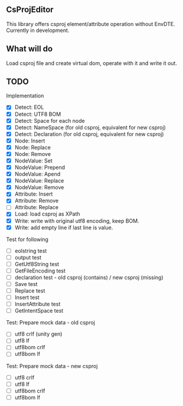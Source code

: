 ## CsProjEditor

This library offers csproj element/attribute operation without EnvDTE.
Currently in development.

## What will do

Load csproj file and create virtual dom, operate with it and write it out.

## TODO

Implementation

* [x] Detect: EOL
* [x] Detect: UTF8 BOM
* [x] Detect: Space for each node
* [x] Detect: NameSpace (for old csproj, equivalent for new csproj)
* [x] Detect: Declaration (for old csproj, equivalent for new csproj)
* [x] Node: Insert
* [x] Node: Replace
* [x] Node: Remove
* [x] NodeValue: Set
* [x] NodeValue: Prepend
* [x] NodeValue: Apend
* [x] NodeValue: Replace
* [x] NodeValue: Remove
* [x] Attribute: Insert
* [x] Attribute: Remove
* [ ] Attribute: Replace
* [x] Load: load csproj as XPath
* [x] Write: write with original utf8 encoding, keep BOM.
* [x] Write: add empty line if last line is value.

Test for following

* [ ] eolstring test
* [ ] output test
* [ ] GetUtf8String test
* [ ] GetFileEncoding test
* [ ] declaration test - old csproj (contains) / new csproj (missing)
* [ ] Save test
* [ ] Replace test
* [ ] Insert test
* [ ] InsertAttribute test
* [ ] GetIntentSpace test

Test: Prepare mock data - old csproj

* [ ] utf8 crlf (unity gen)
* [ ] utf8 lf
* [ ] utf8bom crlf
* [ ] utf8bom lf

Test: Prepare mock data - new csproj

* [ ] utf8 crlf
* [ ] utf8 lf
* [ ] utf8bom crlf
* [ ] utf8bom lf
